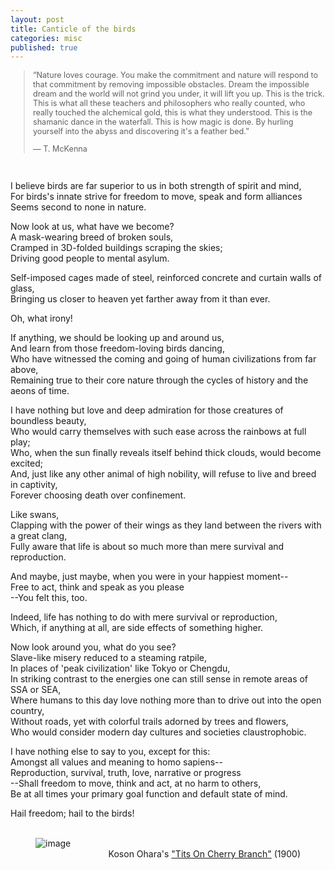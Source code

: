 ```yaml
---
layout: post
title: Canticle of the birds
categories: misc
published: true
---
```

<p>
<blockquote style="font-size: 90%;">
  <p>“Nature loves courage. You make the commitment and nature will respond to that commitment by removing impossible obstacles. Dream the impossible dream and the world will not grind you under, it will lift you up. This is the trick. This is what all these teachers and philosophers who really counted, who really touched the alchemical gold, this is what they understood. This is the shamanic dance in the waterfall. This is how magic is done. By hurling yourself into the abyss and discovering it's a feather bed.”
 
― T. McKenna</p>
</blockquote>
<br>
<p>
I believe birds are far superior to us in both strength of spirit and mind,<br>
For birds's innate strive for freedom to move, speak and form alliances<br>
Seems second to none in nature.<br>
</p><p>
Now look at us, what have we become?<br>
A mask-wearing breed of broken souls,<br>
Cramped in 3D-folded buildings scraping the skies;<br>
Driving good people to mental asylum.<br>
</p><p>
Self-imposed cages made of steel, reinforced concrete and curtain walls of glass,<br>
Bringing us closer to heaven yet farther away from it than ever.<br>
<p><p>
Oh, what irony!
</p><p>
If anything, we should be looking up and around us,<br>
And learn from those freedom-loving birds dancing,<br>
Who have witnessed the coming and going of human civilizations from far above,<br>
Remaining true to their core nature through the cycles of history and the aeons of time.
</p><p>
I have nothing but love and deep admiration for those creatures of boundless beauty,<br>
Who would carry themselves with such ease across the rainbows at full play;<br>
Who, when the sun finally reveals itself behind thick clouds, would become excited;<br>
And, just like any other animal of high nobility, will refuse to live and breed in captivity,<br>
Forever choosing death over confinement.
</p><p>
Like swans,<br>
Clapping with the power of their wings as they land between the rivers with a great clang,<br>
Fully aware that life is about so much more than mere survival and reproduction.
</p><p>
And maybe, just maybe, when you were in your happiest moment--<br>
Free to act, think and speak as you please<br>
--You felt this, too.
</p><p>
Indeed, life has nothing to do with mere survival or reproduction,<br>
Which, if anything at all, are side effects of something higher.
</p><p>
Now look around you, what do you see?<br>
Slave-like misery reduced to a steaming ratpile,<br>
In places of 'peak civilization' like Tokyo or Chengdu,<br>
In striking contrast to the energies one can still sense in remote areas of SSA or SEA,<br>
Where humans to this day love nothing more than to drive out into the open country,<br>
Without roads, yet with colorful trails adorned by trees and flowers,<br>
Who would consider modern day cultures and societies claustrophobic.
</p><p>
I have nothing else to say to you, except for this:<br>
Amongst all values and meaning to homo sapiens--<br>
Reproduction, survival, truth, love, narrative or progress<br>
--Shall freedom to move, think and act, at no harm to others,<br>
Be at all times your primary goal function and default state of mind.
</p>
Hail freedom; hail to the birds!
<br><br>

<figure>
    <img src='/blog/assets/images/ohara_koson_cherry_branch.jpeg' alt='image' />
    <figcaption style="text-align: right">Koson Ohara's <a href="https://artvee.com/dl/tits-on-cherry-branch/" target="_blank">"Tits On Cherry Branch"</a> (1900)</figcaption>
</figure> 